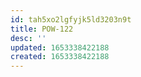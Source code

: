 ```yaml
---
id: tah5xo2lgfyjk5ld3203n9t
title: POW-122
desc: ''
updated: 1653338422188
created: 1653338422188
---
```



